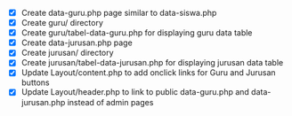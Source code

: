 - [x] Create data-guru.php page similar to data-siswa.php
- [x] Create guru/ directory
- [x] Create guru/tabel-data-guru.php for displaying guru data table
- [x] Create data-jurusan.php page
- [x] Create jurusan/ directory
- [x] Create jurusan/tabel-data-jurusan.php for displaying jurusan data table
- [x] Update Layout/content.php to add onclick links for Guru and Jurusan buttons
- [x] Update Layout/header.php to link to public data-guru.php and data-jurusan.php instead of admin pages
